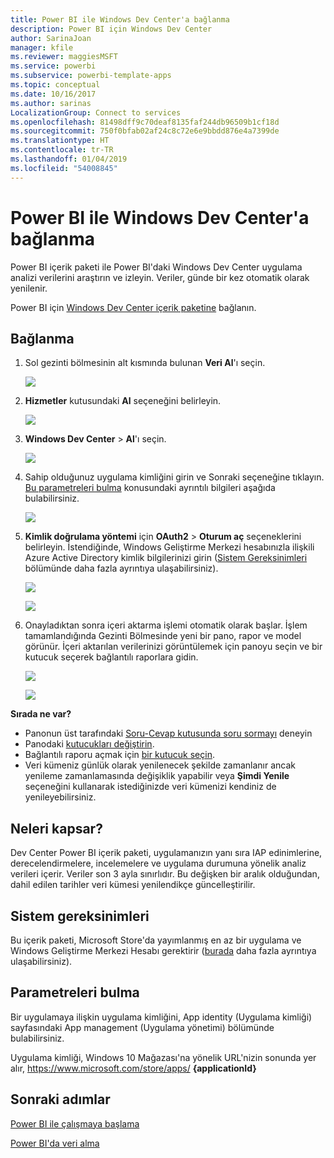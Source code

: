 ```yaml
---
title: Power BI ile Windows Dev Center'a bağlanma
description: Power BI için Windows Dev Center
author: SarinaJoan
manager: kfile
ms.reviewer: maggiesMSFT
ms.service: powerbi
ms.subservice: powerbi-template-apps
ms.topic: conceptual
ms.date: 10/16/2017
ms.author: sarinas
LocalizationGroup: Connect to services
ms.openlocfilehash: 81498dff9c70deaf8135faf244db96509b1cf18d
ms.sourcegitcommit: 750f0bfab02af24c8c72e6e9bbdd876e4a7399de
ms.translationtype: HT
ms.contentlocale: tr-TR
ms.lasthandoff: 01/04/2019
ms.locfileid: "54008845"
---
```

# <a name="connect-to-windows-dev-center-with-power-bi"></a>Power BI ile Windows Dev Center'a bağlanma
Power BI içerik paketi ile Power BI'daki Windows Dev Center uygulama analizi verilerini araştırın ve izleyin. Veriler, günde bir kez otomatik olarak yenilenir.

Power BI için [Windows Dev Center içerik paketine](https://app.powerbi.com/getdata/services/devcenter) bağlanın.

## <a name="how-to-connect"></a>Bağlanma
1. Sol gezinti bölmesinin alt kısmında bulunan **Veri Al**'ı seçin.
   
   ![](media/service-connect-to-windows-dev-center/getdata.png)
2. **Hizmetler** kutusundaki **Al** seçeneğini belirleyin.
   
   ![](media/service-connect-to-windows-dev-center/services.png)
3. **Windows Dev Center** \>  **Al**'ı seçin.
   
   ![](media/service-connect-to-windows-dev-center/windowsdev.png)
4. Sahip olduğunuz uygulama kimliğini girin ve Sonraki seçeneğine tıklayın. [Bu parametreleri bulma](#FindingParams) konusundaki ayrıntılı bilgileri aşağıda bulabilirsiniz.
   
   ![](media/service-connect-to-windows-dev-center/params.png)
5. **Kimlik doğrulama yöntemi** için **OAuth2** \> **Oturum aç** seçeneklerini belirleyin. İstendiğinde, Windows Geliştirme Merkezi hesabınızla ilişkili Azure Active Directory kimlik bilgilerinizi girin ([Sistem Gereksinimleri](#Requirements) bölümünde daha fazla ayrıntıya ulaşabilirsiniz).
   
    ![](media/service-connect-to-windows-dev-center/creds.png)
   
    ![](media/service-connect-to-windows-dev-center/creds2.png)
6. Onayladıktan sonra içeri aktarma işlemi otomatik olarak başlar. İşlem tamamlandığında Gezinti Bölmesinde yeni bir pano, rapor ve model görünür. İçeri aktarılan verilerinizi görüntülemek için panoyu seçin ve bir kutucuk seçerek bağlantılı raporlara gidin.
   
    ![](media/service-connect-to-windows-dev-center/dashboard.png)
   
    ![](media/service-connect-to-windows-dev-center/report.png)

**Sırada ne var?**

* Panonun üst tarafındaki [Soru-Cevap kutusunda soru sormayı](consumer/end-user-q-and-a.md) deneyin
* Panodaki [kutucukları değiştirin](service-dashboard-edit-tile.md).
* Bağlantılı raporu açmak için [bir kutucuk seçin](consumer/end-user-tiles.md).
* Veri kümeniz günlük olarak yenilenecek şekilde zamanlanır ancak yenileme zamanlamasında değişiklik yapabilir veya **Şimdi Yenile** seçeneğini kullanarak istediğinizde veri kümenizi kendiniz de yenileyebilirsiniz.

## <a name="whats-included"></a>Neleri kapsar?
Dev Center Power BI içerik paketi, uygulamanızın yanı sıra IAP edinimlerine, derecelendirmelere, incelemelere ve uygulama durumuna yönelik analiz verileri içerir. Veriler son 3 ayla sınırlıdır. Bu değişken bir aralık olduğundan, dahil edilen tarihler veri kümesi yenilendikçe güncelleştirilir.

<a name="Requirements"></a>

## <a name="system-requirements"></a>Sistem gereksinimleri
Bu içerik paketi, Microsoft Store'da yayımlanmış en az bir uygulama ve Windows Geliştirme Merkezi Hesabı gerektirir ([burada](https://msdn.microsoft.com/windows/uwp/publish/manage-account-users) daha fazla ayrıntıya ulaşabilirsiniz).

<a name="FindingParams"></a>

## <a name="finding-parameters"></a>Parametreleri bulma
Bir uygulamaya ilişkin uygulama kimliğini, App identity (Uygulama kimliği) sayfasındaki App management (Uygulama yönetimi) bölümünde bulabilirsiniz.

Uygulama kimliği, Windows 10 Mağazası'na yönelik URL'nizin sonunda yer alır, https://www.microsoft.com/store/apps/ **{applicationId}**

## <a name="next-steps"></a>Sonraki adımlar
[Power BI ile çalışmaya başlama](service-get-started.md)

[Power BI'da veri alma](service-get-data.md)

